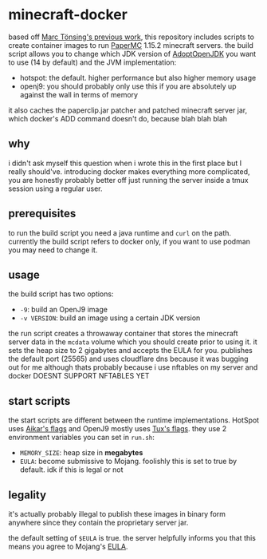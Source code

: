 # minecraft-docker

based off [Marc Tönsing's previous work](https://github.com/mtoensing/Docker-Minecraft-PaperMC-Server), this repository includes scripts to create container images to run [PaperMC](https://papermc.io/) 1.15.2 minecraft servers. the build script allows you to change which JDK version of [AdoptOpenJDK](https://adoptopenjdk.net/) you want to use (14 by default) and the JVM implementation:
* hotspot: the default. higher performance but also higher memory usage
* openj9: you should probably only use this if you are absolutely up against the wall in terms of memory

it also caches the paperclip.jar patcher and patched minecraft server jar, which docker's ADD command doesn't do, because blah blah blah

## why

i didn't ask myself this question when i wrote this in the first place but I really should've. introducing docker makes everything more complicated, you are honestly probably better off just running the server inside a tmux session using a regular user.

## prerequisites

to run the build script you need a java runtime and `curl` on the path. currently the build script refers to docker only, if you want to use podman you may need to change it.

## usage

the build script has two options:

* `-9`: build an OpenJ9 image
* `-v VERSION`: build an image using a certain JDK version

the run script creates a throwaway container that stores the minecraft server data in the `mcdata` volume which you should create prior to using it. it sets the heap size to 2 gigabytes and accepts the EULA for you. publishes the default port (25565) and uses cloudflare dns because it was bugging out for me although thats probably because i use nftables on my server and docker DOESNT SUPPORT NFTABLES YET

## start scripts

the start scripts are different between the runtime implementations. HotSpot uses [Aikar's flags](https://mcflags.emc.gs) and OpenJ9 mostly uses [Tux's flags](https://steinborn.me/posts/tuning-minecraft-openj9/). they use 2 environment variables you can set in `run.sh`:

* `MEMORY_SIZE`: heap size in **megabytes**
* `EULA`: become submissive to Mojang. foolishly this is set to true by default. idk if this is legal or not

## legality

it's actually probably illegal to publish these images in binary form anywhere since they contain the proprietary server jar.

the default setting of `$EULA` is true. the server helpfully informs you that this means you agree to Mojang's [EULA](https://account.mojang.com/documents/minecraft_eula).